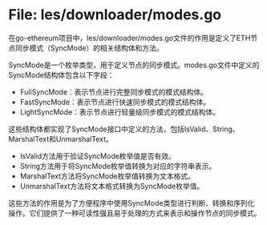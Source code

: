 # File: les/downloader/modes.go

在go-ethereum项目中，les/downloader/modes.go文件的作用是定义了ETH节点同步模式（SyncMode）的相关结构体和方法。

SyncMode是一个枚举类型，用于定义节点的同步模式。modes.go文件中定义的SyncMode结构体包含以下字段：
- FullSyncMode：表示节点进行完整同步模式的模式结构体。
- FastSyncMode：表示节点进行快速同步模式的模式结构体。
- LightSyncMode：表示节点进行轻量级同步模式的模式结构体。

这些结构体都实现了SyncMode接口中定义的方法，包括IsValid、String、MarshalText和UnmarshalText。

- IsValid方法用于验证SyncMode枚举值是否有效。
- String方法用于将SyncMode枚举值转换为对应的字符串表示。
- MarshalText方法将SyncMode枚举值转换为文本格式。
- UnmarshalText方法将文本格式转换为SyncMode枚举值。

这些方法的作用是为了方便程序中使用SyncMode类型进行判断、转换和序列化操作。它们提供了一种可读性强且易于处理的方式来表示和操作节点的同步模式。

